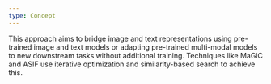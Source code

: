 ```yaml
---
type: Concept
---
```


This approach aims to bridge image and text representations using pre-trained image and text models or adapting pre-trained multi-modal models to new downstream tasks without additional training. Techniques like MaGiC and ASIF use iterative optimization and similarity-based search to achieve this.